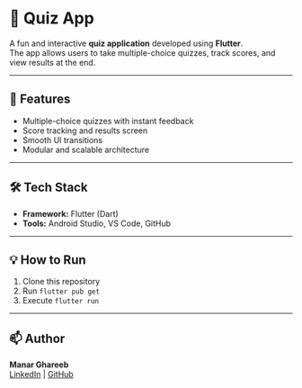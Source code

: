 # 🧠 Quiz App

A fun and interactive **quiz application** developed using **Flutter**.  
The app allows users to take multiple-choice quizzes, track scores, and view results at the end.

---

## 🚀 Features
- Multiple-choice quizzes with instant feedback  
- Score tracking and results screen  
- Smooth UI transitions  
- Modular and scalable architecture  

---

## 🛠️ Tech Stack
- **Framework:** Flutter (Dart)  
- **Tools:** Android Studio, VS Code, GitHub  

---

## 💡 How to Run
1. Clone this repository  
2. Run `flutter pub get`  
3. Execute `flutter run`

---

## 📫 Author
**Manar Ghareeb**  
[LinkedIn](https://linkedin.com/in/manar-ghareeb-175577222) | [GitHub](https://github.com/manarghareeb)
